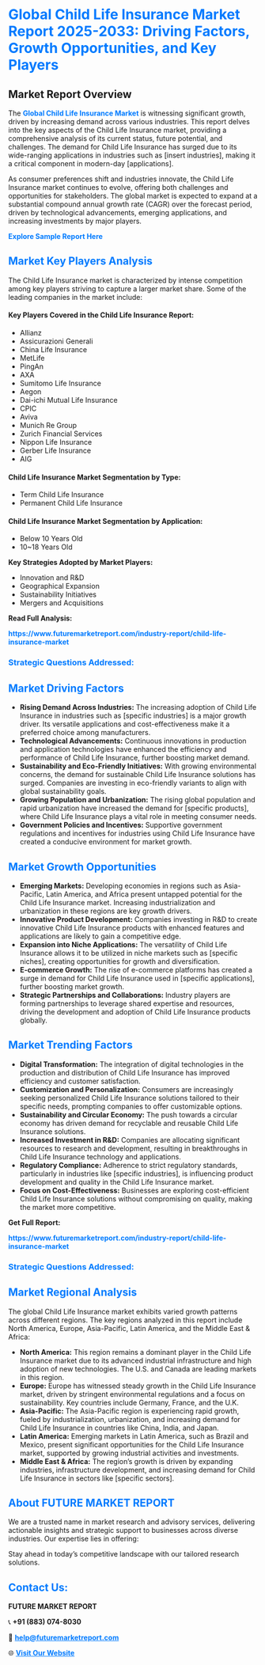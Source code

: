 <h1 style="color: #007BFF;">Global Child Life Insurance Market Report 2025-2033: Driving Factors, Growth Opportunities, and Key Players</h1>

<section id="overview">
<h2>Market Report Overview</h2>
<p>The <a href="https://www.futuremarketreport.com/industry-report/child-life-insurance-market" style="color: #007BFF; text-decoration: none;"><strong>Global Child Life Insurance Market</strong></a> is witnessing significant growth, driven by increasing demand across various industries. This report delves into the key aspects of the Child Life Insurance market, providing a comprehensive analysis of its current status, future potential, and challenges. The demand for Child Life Insurance has surged due to its wide-ranging applications in industries such as [insert industries], making it a critical component in modern-day [applications].</p>
<p>As consumer preferences shift and industries innovate, the Child Life Insurance market continues to evolve, offering both challenges and opportunities for stakeholders. The global market is expected to expand at a substantial compound annual growth rate (CAGR) over the forecast period, driven by technological advancements, emerging applications, and increasing investments by major players.</p>
</section>

<section id="overview">
<p><a href="https://www.futuremarketreport.com/request-sample/reportId=41353" style="color: #007BFF; text-decoration: none;"><strong>Explore Sample Report Here</strong></a></p>
</section>

<section id="key-players">
<h2 style="color: #007BFF;">Market Key Players Analysis</h2>
<p>The Child Life Insurance market is characterized by intense competition among key players striving to capture a larger market share. Some of the leading companies in the market include:</p>
<h4>Key Players Covered in the Child Life Insurance Report:</h4>
<ul><li>Allianz</li><li>Assicurazioni Generali</li><li>China Life Insurance</li><li>MetLife</li><li>PingAn</li><li>AXA</li><li>Sumitomo Life Insurance</li><li>Aegon</li><li>Dai-ichi Mutual Life Insurance</li><li>CPIC</li><li>Aviva</li><li>Munich Re Group</li><li>Zurich Financial Services</li><li>Nippon Life Insurance</li><li>Gerber Life Insurance</li><li>AIG</li></ul>
<h4>Child Life Insurance Market Segmentation by Type:</h4>
<ul><li>Term Child Life Insurance</li><li>Permanent Child Life Insurance</li></ul>

<h4>Child Life Insurance Market Segmentation by Application:</h4>
<ul><li>Below 10 Years Old</li><li>10~18 Years Old</li></ul>
<p><strong>Key Strategies Adopted by Market Players:</strong></p>
<ul>
<li>Innovation and R&D</li>
<li>Geographical Expansion</li>
<li>Sustainability Initiatives</li>
<li>Mergers and Acquisitions</li>
</ul>
</section>

<section>
<p><strong>Read Full Analysis: </strong></p><a href="https://www.futuremarketreport.com/industry-report/child-life-insurance-market" style="color: #007BFF; text-decoration: none;"><strong>https://www.futuremarketreport.com/industry-report/child-life-insurance-market</strong></a>
<h3 style="color: #007BFF;">Strategic Questions Addressed:</h3>
</section>

<section id="driving-factors">
<h2 style="color: #007BFF;">Market Driving Factors</h2>
<ul>
<li><strong>Rising Demand Across Industries:</strong> The increasing adoption of Child Life Insurance in industries such as [specific industries] is a major growth driver. Its versatile applications and cost-effectiveness make it a preferred choice among manufacturers.</li>
<li><strong>Technological Advancements:</strong> Continuous innovations in production and application technologies have enhanced the efficiency and performance of Child Life Insurance, further boosting market demand.</li>
<li><strong>Sustainability and Eco-Friendly Initiatives:</strong> With growing environmental concerns, the demand for sustainable Child Life Insurance solutions has surged. Companies are investing in eco-friendly variants to align with global sustainability goals.</li>
<li><strong>Growing Population and Urbanization:</strong> The rising global population and rapid urbanization have increased the demand for [specific products], where Child Life Insurance plays a vital role in meeting consumer needs.</li>
<li><strong>Government Policies and Incentives:</strong> Supportive government regulations and incentives for industries using Child Life Insurance have created a conducive environment for market growth.</li>
</ul>
</section>

<section id="growth-opportunities">
<h2 style="color: #007BFF;">Market Growth Opportunities</h2>
<ul>
<li><strong>Emerging Markets:</strong> Developing economies in regions such as Asia-Pacific, Latin America, and Africa present untapped potential for the Child Life Insurance market. Increasing industrialization and urbanization in these regions are key growth drivers.</li>
<li><strong>Innovative Product Development:</strong> Companies investing in R&D to create innovative Child Life Insurance products with enhanced features and applications are likely to gain a competitive edge.</li>
<li><strong>Expansion into Niche Applications:</strong> The versatility of Child Life Insurance allows it to be utilized in niche markets such as [specific niches], creating opportunities for growth and diversification.</li>
<li><strong>E-commerce Growth:</strong> The rise of e-commerce platforms has created a surge in demand for Child Life Insurance used in [specific applications], further boosting market growth.</li>
<li><strong>Strategic Partnerships and Collaborations:</strong> Industry players are forming partnerships to leverage shared expertise and resources, driving the development and adoption of Child Life Insurance products globally.</li>
</ul>
</section>

<section id="trending-factors">
<h2 style="color: #007BFF;">Market Trending Factors</h2>
<ul>
<li><strong>Digital Transformation:</strong> The integration of digital technologies in the production and distribution of Child Life Insurance has improved efficiency and customer satisfaction.</li>
<li><strong>Customization and Personalization:</strong> Consumers are increasingly seeking personalized Child Life Insurance solutions tailored to their specific needs, prompting companies to offer customizable options.</li>
<li><strong>Sustainability and Circular Economy:</strong> The push towards a circular economy has driven demand for recyclable and reusable Child Life Insurance solutions.</li>
<li><strong>Increased Investment in R&D:</strong> Companies are allocating significant resources to research and development, resulting in breakthroughs in Child Life Insurance technology and applications.</li>
<li><strong>Regulatory Compliance:</strong> Adherence to strict regulatory standards, particularly in industries like [specific industries], is influencing product development and quality in the Child Life Insurance market.</li>
<li><strong>Focus on Cost-Effectiveness:</strong> Businesses are exploring cost-efficient Child Life Insurance solutions without compromising on quality, making the market more competitive.</li>
</ul>
</section>

<section>
<p><strong>Get Full Report: </strong></p><a href="https://www.futuremarketreport.com/industry-report/child-life-insurance-market" style="color: #007BFF; text-decoration: none;"><strong>https://www.futuremarketreport.com/industry-report/child-life-insurance-market</strong></a>
<h3 style="color: #007BFF;">Strategic Questions Addressed:</h3>
</section>


<section id="regional-analysis">
<h2 style="color: #007BFF;">Market Regional Analysis</h2>
<p>The global Child Life Insurance market exhibits varied growth patterns across different regions. The key regions analyzed in this report include North America, Europe, Asia-Pacific, Latin America, and the Middle East & Africa:</p>
<ul>
<li><strong>North America:</strong> This region remains a dominant player in the Child Life Insurance market due to its advanced industrial infrastructure and high adoption of new technologies. The U.S. and Canada are leading markets in this region.</li>
<li><strong>Europe:</strong> Europe has witnessed steady growth in the Child Life Insurance market, driven by stringent environmental regulations and a focus on sustainability. Key countries include Germany, France, and the U.K.</li>
<li><strong>Asia-Pacific:</strong> The Asia-Pacific region is experiencing rapid growth, fueled by industrialization, urbanization, and increasing demand for Child Life Insurance in countries like China, India, and Japan.</li>
<li><strong>Latin America:</strong> Emerging markets in Latin America, such as Brazil and Mexico, present significant opportunities for the Child Life Insurance market, supported by growing industrial activities and investments.</li>
<li><strong>Middle East & Africa:</strong> The region’s growth is driven by expanding industries, infrastructure development, and increasing demand for Child Life Insurance in sectors like [specific sectors].</li>
</ul>
</section>

<footer>
<h2 style="color: #007BFF;">About FUTURE MARKET REPORT</h2>
<p>We are a trusted name in market research and advisory services, delivering actionable insights and strategic support to businesses across diverse industries. Our expertise lies in offering:</p>

<p>Stay ahead in today’s competitive landscape with our tailored research solutions.</p>

<h2 style="color: #007BFF;">Contact Us:</h2>
<p><strong>FUTURE MARKET REPORT</strong></p>
<p>📞 <strong>+91 (883) 074-8030</strong></p>
<p>📧 <strong><a href="mailto:help@futuremarketreport.com" style="color: #007BFF;">help@futuremarketreport.com</a></strong></p>
<p>🌐 <strong><a href="https://www.futuremarketreport.com/" style="color: #007BFF;">Visit Our Website</a></strong></p>
</footer>